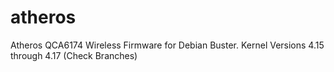 # atheros
Atheros QCA6174 Wireless Firmware for Debian Buster. Kernel Versions 4.15 through 4.17 (Check Branches)
